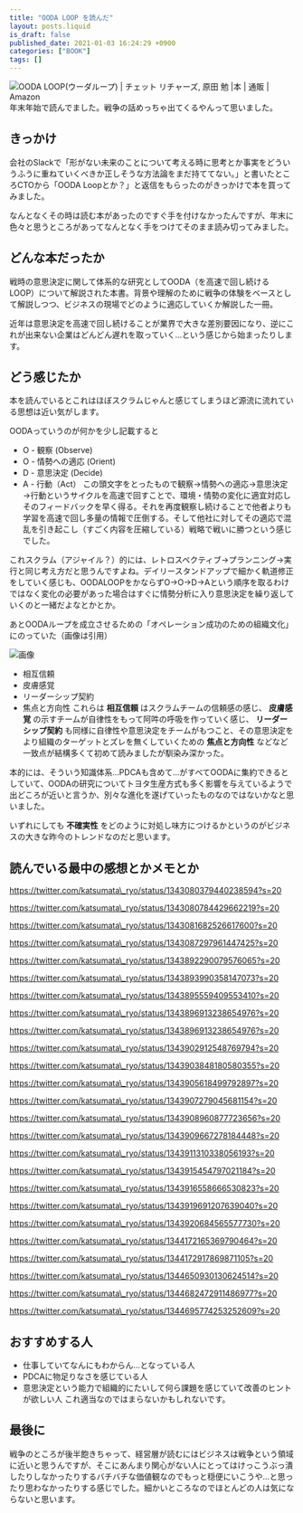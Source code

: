 ```yaml
---
title: "OODA LOOP を読んだ"
layout: posts.liquid
is_draft: false
published_date: 2021-01-03 16:24:29 +0900
categories: ["BOOK"]
tags: []
---
```


![OODA LOOP(ウーダループ) | チェット リチャーズ, 原田 勉 |本 | 通販 | Amazon](https://images-na.ssl-images-amazon.com/images/I/71HiMa1btML.jpg)
年末年始で読んでました。戦争の話めっちゃ出てくるやんって思いました。

## きっかけ
会社のSlackで「形がない未来のことについて考える時に思考とか事実をどういうふうに重ねていくべきか正しそうな方法論をまだ持ててない。」と書いたところCTOから「OODA Loopとか？」と返信をもらったのがきっかけで本を買ってみました。

なんとなくその時は読む本があったのですぐ手を付けなかったんですが、年末に色々と思うところがあってなんとなく手をつけてそのまま読み切ってみました。

## どんな本だったか
戦時の意思決定に関して体系的な研究としてOODA（を高速で回し続けるLOOP）について解説された本書。背景や理解のために戦争の体験をベースとして解説しつつ、ビジネスの現場でどのように適応していくか解説した一冊。

近年は意思決定を高速で回し続けることが業界で大きな差別要因になり、逆にこれが出来ない企業はどんどん遅れを取っていく...という感じから始まったりします。

## どう感じたか
本を読んでいるとこれはほぼスクラムじゃんと感じてしまうほど源流に流れている思想は近い気がします。

OODAっていうのが何かを少し記載すると

- O - 観察 (Observe)
- O - 情勢への適応 (Orient)
- D - 意思決定 (Decide)
- A - 行動（Act）
この頭文字をとったもので観察→情勢への適応→意思決定→行動というサイクルを高速で回すことで、環境・情勢の変化に適宜対応しそのフィードバックを早く得る。それを再度観察し続けることで他者よりも学習を高速で回し多量の情報で圧倒する。そして他社に対してその適応で混乱を引き起こし（すごく内容を圧縮している）戦略で戦いに勝つという感じでした。

これスクラム（アジャイル？）的には、レトロスペクティブ→プランニング→実行と同じ考え方だと思うんですよね。デイリースタンドアップで細かく軌道修正をしていく感じも、OODALOOPをかならずO→O→D→Aという順序を取るわけではなく変化の必要があった場合はすぐに情勢分析に入り意思決定を繰り返していくのと一緒だよなとかとか。

あとOODAループを成立させるための「オペレーション成功のための組織文化」にのっていた（画像は引用）

![画像](https://pbs.twimg.com/media/EqaL-veVQAEIZ_W?format=jpg&name=medium)
- 相互信頼
- 皮膚感覚
- リーダーシップ契約
- 焦点と方向性
これらは **相互信頼** はスクラムチームの信頼感の感じ、 **皮膚感覚** の示すチームが自律性をもって阿吽の呼吸を作っていく感じ、 **リーダーシップ契約** も同様に自律性や意思決定をチームがもつこと、その意思決定をより組織のターゲットとズレを無くしていくための **焦点と方向性** などなど一致点が結構多くて初めて読みましたが馴染み深かった。

本的には、そういう知識体系...PDCAも含めて...がすべてOODAに集約できるとしていて、OODAの研究についてトヨタ生産方式も多く影響を与えているようで出どころが近いと言うか、別々な進化を遂げていったものなのではないかなと思いました。

いずれにしても **不確実性** をどのように対処し味方につけるかというのがビジネスの大きな昨今のトレンドなのだと思います。

## 読んでいる最中の感想とかメモとか
https://twitter.com/katsumata\_ryo/status/1343080379440238594?s=20

https://twitter.com/katsumata\_ryo/status/1343080784429662219?s=20

https://twitter.com/katsumata\_ryo/status/1343081682526617600?s=20

https://twitter.com/katsumata\_ryo/status/1343087297961447425?s=20

https://twitter.com/katsumata\_ryo/status/1343892290079576065?s=20

https://twitter.com/katsumata\_ryo/status/1343893990358147073?s=20

https://twitter.com/katsumata\_ryo/status/1343895559409553410?s=20

https://twitter.com/katsumata\_ryo/status/1343896913238654976?s=20

https://twitter.com/katsumata\_ryo/status/1343896913238654976?s=20

https://twitter.com/katsumata\_ryo/status/1343902912548769794?s=20

https://twitter.com/katsumata\_ryo/status/1343903848180580355?s=20

https://twitter.com/katsumata\_ryo/status/1343905618499792897?s=20

https://twitter.com/katsumata\_ryo/status/1343907279045681154?s=20

https://twitter.com/katsumata\_ryo/status/1343908960877723656?s=20

https://twitter.com/katsumata\_ryo/status/1343909667278184448?s=20

https://twitter.com/katsumata\_ryo/status/1343911310338056193?s=20

https://twitter.com/katsumata\_ryo/status/1343915454797021184?s=20

https://twitter.com/katsumata\_ryo/status/1343916558666530823?s=20

https://twitter.com/katsumata\_ryo/status/1343919691207639040?s=20

https://twitter.com/katsumata\_ryo/status/1343920684565577730?s=20

https://twitter.com/katsumata\_ryo/status/1344172165369790464?s=20

https://twitter.com/katsumata\_ryo/status/1344172917869871105?s=20

https://twitter.com/katsumata\_ryo/status/1344650930130624514?s=20

https://twitter.com/katsumata\_ryo/status/1344682472911486977?s=20

https://twitter.com/katsumata\_ryo/status/1344695774253252609?s=20

## おすすめする人
- 仕事していてなんにもわからん...となっている人
- PDCAに物足りなさを感じている人
- 意思決定という能力で組織的にたいして何ら課題を感じていて改善のヒントが欲しい人
これ適当なのではまらないかもしれないです。

## 最後に
戦争のところが後半飽きちゃって、経営層が読むにはビジネスは戦争という領域に近いと思うんですが、そこにあんまり関心がない人にとってはけっこうぶっ潰したりしなかったりするバチバチな価値観なのでもっと穏便にいこうや...と思ったり思わなかったりする感じでした。細かいところなのでほとんどの人は気にならないと思います。


